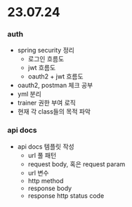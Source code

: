 # 23.07.24

### auth
- spring security 정리
  - 로그인 흐름도
  - jwt 흐름도
  - oauth2 + jwt 흐름도
- oauth2, postman 체크 공부
- yml 분리
- trainer 권한 부여 로직
- 현재 각 class들의 목적 파악

### api docs
- api docs 템플릿 작성
  - url 풀 패턴
  - request body, 혹은 request param
  - url 변수
  - http method
  - response body
  - response http status code